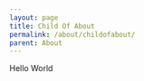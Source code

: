 ```yaml
---
layout: page
title: Child Of About
permalink: /about/childofabout/
parent: About
---
```


Hello World